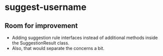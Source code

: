 # suggest-username

## Room for improvement

- Adding suggestion rule interfaces instead of additional methods inside the SuggestionResult class.
- Also, that would separate the concerns a bit.
